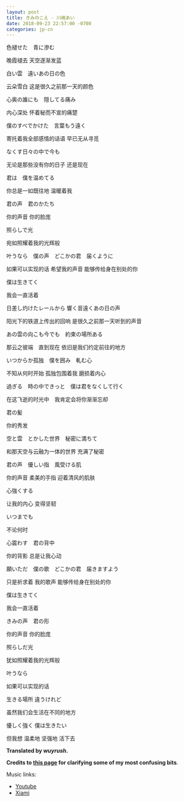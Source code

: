 ```yaml
---
layout: post
title: きみのこえ - 川嶋あい
date: 2018-09-23 22:57:00 -0700
categories: jp-cn 
---
```


色褪せた　青に滲む

晚霞褪去 天空逐渐发蓝

白い雲　遠いあの日の色

云朵雪白 这是很久之前那一天的颜色

心奥の誰にも　隠してる痛み

内心深处 怀着秘而不宣的痛楚

僕のすべでかけた　言葉もう遠く

寄托着我全部感情的话语 早已无从寻觅

なくす日々の中で今も

无论是那些没有你的日子 还是现在

君は　僕を温めてる

你总是一如既往地 温暖着我

君の声　君のかたち

你的声音 你的脸庞

照らしで光

宛如照耀着我的光辉般

叶うなら　僕の声　どこかの君　届くように

如果可以实现的话 希望我的声音 能够传给身在别处的你

僕は生きてく

我会一直活着



日差し灼けたレールから 響く音遠くあの日の声

阳光下的铁道上传出的回响 是很久之前那一天听到的声音

あの雲の向こも今でも　約束の場所ある

那云之彼端　直到现在 依旧是我们约定前往的地方

いつからか孤独　僕を囲み　軋む心

不知从何时开始 孤独包围着我 磨损着内心

過ぎる　時の中できっと　僕は君をなくして行く

在这飞逝的时光中　我肯定会将你渐渐忘却



君の髪

你的秀发

空と雲　とかした世界　秘密に満ちて

和那天空与云融为一体的世界 充满了秘密

君の声　優しい指　風受ける肌

你的声音 柔美的手指 迎着清风的肌肤

心強くする

让我的内心 变得坚韧



いつまでも

不论何时

心震わす　君の背中

你的背影 总是让我心动

願いただ　僕の歌　どこかの君　届きますよう

只是祈求着 我的歌声 能够传给身在别处的你

僕は生きてく

我会一直活着



きみの声　君の形

你的声音 你的脸庞

照らしだ光

犹如照耀着我的光辉般

叶うなら

如果可以实现的话

生きる場所 違うけれど

虽然我们会生活在不同的地方

優しく強く 僕は生きたい

但我想 温柔地 坚强地 活下去

**Translated by *wuyrush*.**

**Credits to [this page](http://www.animelyrics.com/anime/kumonomukou/kiminokoe.htm) for clarifying some of my most confusing bits**.

Music links:
* [Youtube](https://www.youtube.com/watch?v=zZpsPws6XKE)
* [Xiami](https://www.xiami.com/song/OEBT87e7b?spm=a1z1s.3521865.23309997.1.9A4mu1)

